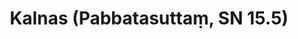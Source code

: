 ---
layout: page
title: 'Kalnas (Pabbatasuttaṃ, SN 15.5)'
category: susijusios suttos
index: Samsara
sortIndex: 15005
tags:
  - Samsara
suttacentral: sn15.5
---